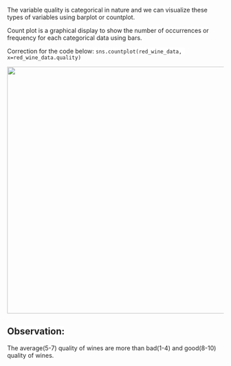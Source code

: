 <p><span style="color:#212121"><span style="background-color:#ffffff">The variable quality is categorical in nature and we can visualize these types of </span></span><span style="color:#212121">variables </span><span style="color:#212121"><span style="background-color:#ffffff">using barplot or countplot.</span></span></p>

<p><span style="color:#212121"><span style="background-color:#ffffff">Count plot is a graphical display to show the number of occurrences or frequency for each categorical data using bars.</span></span></p>

<p><span style="color:#212121"><span style="background-color:#ffffff">Correction for the code below: <code>sns.countplot(red_wine_data, x=red_wine_data.quality)</code></span></span></p>

<p style="text-align:center"><img alt="" height="575" src="https://dphi-courses.s3.ap-south-1.amazonaws.com/introduction-to-eda/Module3/eda3m6.png" width="695" /></p>

<h2><span style="color:#212121"><span style="background-color:#ffffff"><strong>Observation:</strong></span></span></h2>

<p><span style="color:#212121"><span style="background-color:#ffffff">The average(5-7) quality of wines are more than bad(1-4) and good(8-10) quality of wines.</span></span></p>

<p>&nbsp;</p>
